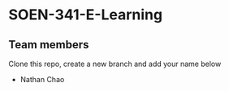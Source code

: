 # SOEN-341-E-Learning

## Team members

Clone this repo, create a new branch and add your name below 

* Nathan Chao
